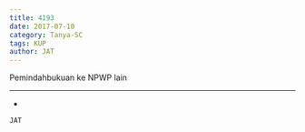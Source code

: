 ```yaml
---
title: 4193
date: 2017-07-10
category: Tanya-SC
tags: KUP
author: JAT
---
```


Pemindahbukuan ke NPWP lain

---

-

`JAT`
